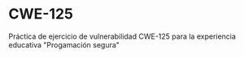 # CWE-125
Práctica de ejercicio de vulnerabilidad CWE-125 para la experiencia educativa "Progamación segura"
